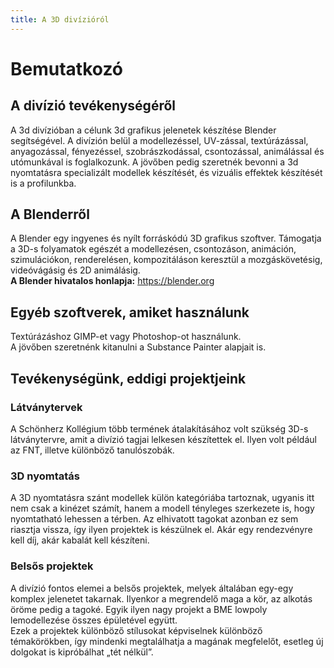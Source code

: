 ```yaml
---
title: A 3D divízióról
---
```


# Bemutatkozó

## A divízió tevékenységéről

A 3d divízióban a célunk 3d grafikus jelenetek készítése Blender segítségével. A divízión belül a modellezéssel, UV-zással, textúrázással, anyagozással, fényezéssel, szobrászkodással, csontozással, animálással és utómunkával is foglalkozunk. A jövőben pedig szeretnék bevonni a 3d nyomtatásra specializált modellek készítését, és vizuális effektek készítését is a profilunkba.

## A Blenderről

A Blender egy ingyenes és nyílt forráskódú 3D grafikus szoftver. Támogatja a 3D-s folyamatok egészét a modellezésen, csontozáson, animáción, szimulációkon, renderelésen, kompozitáláson keresztül a mozgáskövetésig, videóvágásig és 2D animálásig.<br>
**A Blender hivatalos honlapja:** https://blender.org

## Egyéb szoftverek, amiket használunk

Textúrázáshoz GIMP-et vagy Photoshop-ot használunk.<br>
A jövőben szeretnénk kitanulni a Substance Painter alapjait is.

## Tevékenységünk, eddigi projektjeink

### Látványtervek

A Schönherz Kollégium több termének átalakításához volt szükség 3D-s látványtervre, amit a divízió tagjai lelkesen készítettek el. Ilyen volt például az FNT, illetve különböző tanulószobák.

### 3D nyomtatás

A 3D nyomtatásra szánt modellek külön kategóriába tartoznak, ugyanis itt nem csak a kinézet számít, hanem a modell tényleges szerkezete is, hogy nyomtatható lehessen a térben. Az elhivatott tagokat azonban ez sem riasztja vissza, így ilyen projektek is készülnek el. Akár egy rendezvényre kell díj, akár kabalát kell készíteni.

### Belsős projektek

A divízió fontos elemei a belsős projektek, melyek általában egy-egy komplex jelenetet takarnak. Ilyenkor a megrendelő maga a kör, az alkotás öröme pedig a tagoké. Egyik ilyen nagy projekt a BME lowpoly lemodellezése összes épületével együtt.<br>
Ezek a projektek különböző stílusokat képviselnek különböző témakörökben, így mindenki megtalálhatja a magának megfelelőt, esetleg új dolgokat is kipróbálhat „tét nélkül”.
